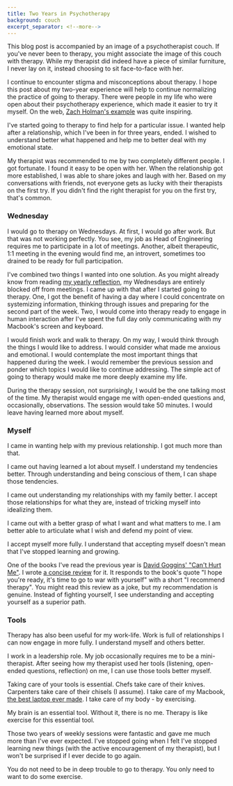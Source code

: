 ```yaml
---
title: Two Years in Psychotherapy
background: couch
excerpt_separator: <!--more-->
---
```


This blog post is accompanied by an image of a psychotherapist couch. If you've never been to therapy, you might associate the image of this couch with therapy. While my therapist did indeed have a piece of similar furniture, I never lay on it, instead choosing to sit face-to-face with her.

I continue to encounter stigma and misconceptions about therapy. I hope this post about my two-year experience will help to continue normalizing the practice of going to therapy. There were people in my life who were open about their psychotherapy experience, which made it easier to try it myself. On the web, [Zach Holman's example][holman] was quite inspiring.

<!--more-->

I've started going to therapy to find help for a particular issue. I wanted help after a relationship, which I've been in for three years, ended. I wished to understand better what happened and help me to better deal with my emotional state.

My therapist was recommended to me by two completely different people. I got fortunate. I found it easy to be open with her. When the relationship got more established, I was able to share jokes and laugh with her. Based on my conversations with friends, not everyone gets as lucky with their therapists on the first try. If you didn't find the right therapist for you on the first try, that's common.

### Wednesday

I would go to therapy on Wednesdays. At first, I would go after work. But that was not working perfectly. You see, my job as Head of Engineering requires me to participate in a lot of meetings. Another, albeit therapeutic, 1:1 meeting in the evening would find me, an introvert, sometimes too drained to be ready for full participation.

I've combined two things I wanted into one solution. As you might already know from reading [my yearly reflection][2019], my Wednesdays are entirely blocked off from meetings. I came up with that after I started going to therapy. One, I got the benefit of having a day where I could concentrate on systemizing information, thinking through issues and preparing for the second part of the week. Two, I would come into therapy ready to engage in human interaction after I've spent the full day only communicating with my Macbook's screen and keyboard.

I would finish work and walk to therapy. On my way, I would think through the things I would like to address. I would consider what made me anxious and emotional. I would contemplate the most important things that happened during the week. I would remember the previous session and ponder which topics I would like to continue addressing. The simple act of going to therapy would make me more deeply examine my life.

During the therapy session, not surprisingly, I would be the one talking most of the time. My therapist would engage me with open-ended questions and, occasionally, observations. The session would take 50 minutes. I would leave having learned more about myself.

### Myself

I came in wanting help with my previous relationship. I got much more than that.

I came out having learned a lot about myself. I understand my tendencies better. Through understanding and being conscious of them, I can shape those tendencies.

I came out understanding my relationships with my family better. I accept those relationships for what they are, instead of tricking myself into idealizing them.

I came out with a better grasp of what I want and what matters to me. I am better able to articulate what I wish and defend my point of view.

I accept myself more fully. I understand that accepting myself doesn't mean that I've stopped learning and growing.

One of the books I've read the previous year is [David Goggins' "Can't Hurt Me"][cant hurt me]. I wrote [a concise review][review] for it. It responds to the book's quote "I hope you're ready, it's time to go to war with yourself" with a short "I recommend therapy". You might read this review as a joke, but my recommendation is genuine. Instead of fighting yourself, I see understanding and accepting yourself as a superior path.

### Tools

Therapy has also been useful for my work-life. Work is full of relationships I can now engage in more fully. I understand myself and others better.

I work in a leadership role. My job occasionally requires me to be a mini-therapist. After seeing how my therapist used her tools (listening, open-ended questions, reflection) on me, I can use those tools better myself.

Taking care of your tools is essential. Chefs take care of their knives. Carpenters take care of their chisels (I assume). I take care of my Macbook, [the best laptop ever made][best]. I take care of my body - by exercising.

My brain is an essential tool. Without it, there is no me. Therapy is like exercise for this essential tool.

Those two years of weekly sessions were fantastic and gave me much more than I've ever expected. I've stopped going when I felt I've stopped learning new things (with the active encouragement of my therapist), but I won't be surprised if I ever decide to go again.

You do not need to be in deep trouble to go to therapy. You only need to want to do some exercise.

[cant hurt me]: https://www.goodreads.com/book/show/41721428-can-t-hurt-me
[review]: https://www.goodreads.com/review/show/2801596965
[holman]: https://zachholman.com/posts/the-depression-thing
[2019]: /year-2019
[best]: https://marco.org/2017/11/14/best-laptop-ever
